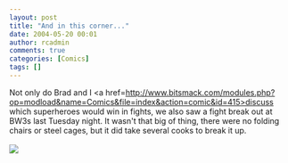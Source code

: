 ```yaml
---
layout: post
title: "And in this corner..."
date: 2004-05-20 00:01
author: rcadmin
comments: true
categories: [Comics]
tags: []
---
```

Not only do Brad and I <a href=http://www.bitsmack.com/modules.php?op=modload&name=Comics&file=index&action=comic&id=415>discuss which superheroes would win in fights,</a> we also saw a fight break out at BW3s last Tuesday night. It wasn't that big of thing, there were no folding chairs or steel cages, but it did take several cooks to break it up.<Br><br><!--more--><img src='http://dl.bitsmack.com/comics/20040520.png'   />
